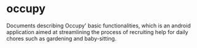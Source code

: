 # occupy
Documents describing Occupy' basic functionalities, which is an android application aimed at streamlining the process of recruiting help for daily chores such as gardening and baby-sitting.
